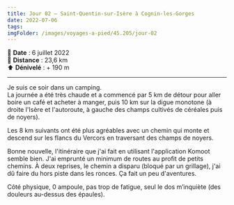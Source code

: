 ```yaml
---
title: Jour 02 — Saint-Quentin-sur-Isère à Cognin-les-Gorges
date: 2022-07-06
tags: 
imgFolder: /images/voyages-a-pied/45.205/jour-02
---
```


📅 **Date** : 6 juillet 2022  
📍 **Distance** : 23,6 km  
⬆️ **Dénivelé** : + 190 m 

---


Je suis ce soir dans un camping.  
La journée a été très chaude et a commencé par 5 km de détour pour aller boire un café et acheter à manger, puis 10 km sur la digue monotone (à droite l'Isère et l'autoroute, à gauche des champs cultivés de céréales puis de noyers).

Les 8 km suivants ont été plus agréables avec un chemin qui monte et descend sur les flancs du Vercors en traversant des champs de noyers.

Bonne nouvelle, l'itinéraire que j'ai fait en utilisant l'application Komoot semble bien. J'ai emprunté un minimum de routes au profit de petits chemins. À deux reprises, le chemin a disparu (bloqué par un grillage), j'ai dû faire du hors piste dans les ronces. Ça fait un peu d'aventures.

Côté physique, 0 ampoule, pas trop de fatigue, seul le dos m’inquiète (des douleurs au-dessus des épaules).
